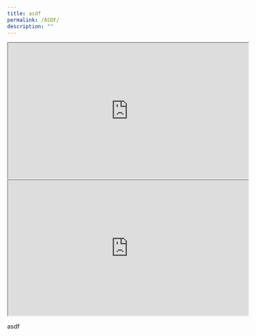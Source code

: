 ```yaml
---
title: asdf
permalink: /ASDF/
description: ""
---
```

<iframe width="560" height="315" src="https://www.youtube.com/embed/GQ-k8i7qkMw" title="YouTube video player"></iframe>

<iframe title="YouTube video player" src="https://www.youtube.com/embed/GQ-k8i7qkMw" height="315" width="560"></iframe>


asdf
